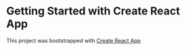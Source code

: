 # Getting Started with Create React App

This project was bootstrapped with [Create React App](https://baiel18.github.io/my-project-react)
